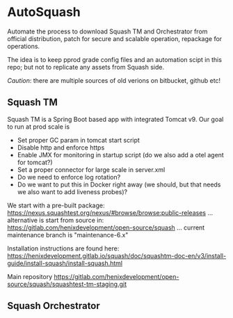 # AutoSquash

Automate the process to download Squash TM and Orchestrator from official distribution, patch for secure and scalable operation, repackage for operations.

The idea is to keep pprod grade config files and an automation scipt in this repo; but not to replicate any assets from Squash side. 

_Caution_: there are multiple sources of old verions on bitbucket, github etc!


## Squash TM

Squash TM is a Spring Boot based app with integrated Tomcat v9. Our goal to run at prod scale is
- Set proper GC param in tomcat start script
- Disable http and enforce https
- Enable JMX for monitoring in startup script (do we also add a otel agent for tomcat?)
- Set a proper connector for large scale in server.xml
- Do we need to enforce log rotation?
- Do we want to put this in Docker right away (we should, but that needs we also want to add liveness probes)?

We start with a pre-built package: https://nexus.squashtest.org/nexus/#browse/browse:public-releases
... alternative is start from source in: https://gitlab.com/henixdevelopment/open-source/squash
... current maintenance branch is "maintenance-6.x"

Installation instructions are found here: 
https://henixdevelopment.gitlab.io/squash/doc/squashtm-doc-en/v3/install-guide/install-squash/install-squash.html

Main repository
https://gitlab.com/henixdevelopment/open-source/squash/squashtest-tm-staging.git



## Squash Orchestrator


